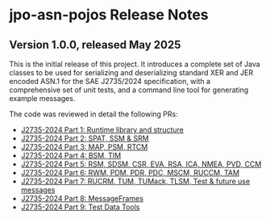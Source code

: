# jpo-asn-pojos Release Notes

## Version 1.0.0, released May 2025

This is the initial release of this project.  It introduces a complete set of Java classes to be used for serializing and deserializing standard XER and JER encoded ASN.1 for the SAE J2735/2024 specification, with a comprehensive set of unit tests, and a command line tool for generating example messages.

The code was reviewed in detail the following PRs:

* [J2735-2024 Part 1: Runtime library and structure](https://github.com/CDOT-CV/jpo-asn-pojos/pull/12)
* [J2735-2024 Part 2: SPAT, SSM & SRM](https://github.com/CDOT-CV/jpo-asn-pojos/pull/13)
* [J2735-2024 Part 3: MAP, PSM, RTCM](https://github.com/CDOT-CV/jpo-asn-pojos/pull/15)
* [J2735-2024 Part 4: BSM, TIM](https://github.com/CDOT-CV/jpo-asn-pojos/pull/16)
* [J2735-2024 Part 5: RSM, SDSM, CSR, EVA, RSA, ICA, NMEA, PVD, CCM](https://github.com/CDOT-CV/jpo-asn-pojos/pull/17)
* [J2735-2024 Part 6: RWM, PDM, PDR, PDC, MSCM, RUCCM, TAM](https://github.com/CDOT-CV/jpo-asn-pojos/pull/18)
* [J2735-2024 Part 7: RUCRM, TUM, TUMack, TLSM, Test & future use messages](https://github.com/CDOT-CV/jpo-asn-pojos/pull/19)
* [J2735-2024 Part 8: MessageFrames](https://github.com/CDOT-CV/jpo-asn-pojos/pull/20)
* [J2735-2024 Part 9: Test Data Tools](https://github.com/CDOT-CV/jpo-asn-pojos/pull/21)


